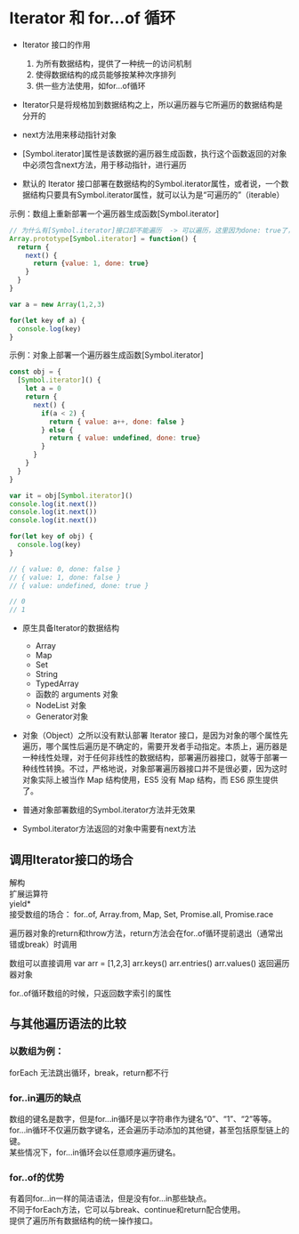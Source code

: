# Iterator 和 for...of 循环

* Iterator 接口的作用
  1. 为所有数据结构，提供了一种统一的访问机制
  2. 使得数据结构的成员能够按某种次序排列
  3. 供一些方法使用，如for...of循环

* Iterator只是将规格加到数据结构之上，所以遍历器与它所遍历的数据结构是分开的
* next方法用来移动指针对象

* [Symbol.iterator]属性是该数据的遍历器生成函数，执行这个函数返回的对象中必须包含next方法，用于移动指针，进行遍历

* 默认的 Iterator 接口部署在数据结构的Symbol.iterator属性，或者说，一个数据结构只要具有Symbol.iterator属性，就可以认为是“可遍历的”（iterable）

示例：数组上重新部署一个遍历器生成函数[Symbol.iterator]

```js
// 为什么有[Symbol.iterator]接口却不能遍历  -> 可以遍历，这里因为done: true了，还没遍历就结束了
Array.prototype[Symbol.iterator] = function() {
  return {
    next() {
      return {value: 1, done: true}
    }
  }
}

var a = new Array(1,2,3)

for(let key of a) {
  console.log(key)
}
```

示例：对象上部署一个遍历器生成函数[Symbol.iterator]

```js
const obj = {
  [Symbol.iterator]() {
    let a = 0
    return {
      next() {
        if(a < 2) {
          return { value: a++, done: false }
        } else {
          return { value: undefined, done: true}
        }
      }
    }
  }
}

var it = obj[Symbol.iterator]()
console.log(it.next())
console.log(it.next())
console.log(it.next())

for(let key of obj) {
  console.log(key)
}

// { value: 0, done: false }
// { value: 1, done: false }
// { value: undefined, done: true }

// 0
// 1
```

* 原生具备Iterator的数据结构
  * Array
  * Map
  * Set
  * String
  * TypedArray
  * 函数的 arguments 对象
  * NodeList 对象
  * Generator对象

* 对象（Object）之所以没有默认部署 Iterator 接口，是因为对象的哪个属性先遍历，哪个属性后遍历是不确定的，需要开发者手动指定。本质上，遍历器是一种线性处理，对于任何非线性的数据结构，部署遍历器接口，就等于部署一种线性转换。不过，严格地说，对象部署遍历器接口并不是很必要，因为这时对象实际上被当作 Map 结构使用，ES5 没有 Map 结构，而 ES6 原生提供了。

* 普通对象部署数组的Symbol.iterator方法并无效果
* Symbol.iterator方法返回的对象中需要有next方法

## 调用Iterator接口的场合

解构  
扩展运算符  
yield*  
接受数组的场合： for..of, Array.from, Map, Set, Promise.all, Promise.race  

遍历器对象的return和throw方法，return方法会在for..of循环提前退出（通常出错或break）时调用

数组可以直接调用 var arr = [1,2,3] arr.keys() arr.entries() arr.values() 返回遍历器对象

for..of循环数组的时候，只返回数字索引的属性

## 与其他遍历语法的比较

### 以数组为例：  

forEach 无法跳出循环，break，return都不行  

### for..in遍历的缺点  

数组的键名是数字，但是for...in循环是以字符串作为键名“0”、“1”、“2”等等。  
for...in循环不仅遍历数字键名，还会遍历手动添加的其他键，甚至包括原型链上的键。  
某些情况下，for...in循环会以任意顺序遍历键名。  

### for..of的优势  

有着同for...in一样的简洁语法，但是没有for...in那些缺点。  
不同于forEach方法，它可以与break、continue和return配合使用。  
提供了遍历所有数据结构的统一操作接口。  
